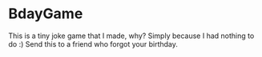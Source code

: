 # BdayGame
This is a tiny joke game that I made, why? 
Simply because I had nothing to do :)
Send this to a friend who forgot your birthday.
